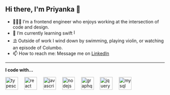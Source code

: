 ## Hi there, I'm Priyanka 👋


- 👩🏻‍🎨 I’m a frontend engineer who enjoys working at the intersection of code and design.
- 🌱 I’m currently learning swift <img width="16" height="16" alt="Image of Swift logo" src="https://github.com/user-attachments/assets/f9e1f0a8-053f-472f-95fe-fa49563c2e19" />
- ⛱️ Outside of work I wind down by swimming, playing violin, or watching an episode of Columbo.
- 📫 How to reach me: Message me on [LinkedIn](https://www.linkedin.com/in/priyankarki/)

---

**I code with...**

<div align="left">
  <img src="https://cdn.jsdelivr.net/gh/devicons/devicon/icons/typescript/typescript-original.svg" height="40" alt="typescript logo"  />
  <img width="12" />
  <img src="https://cdn.jsdelivr.net/gh/devicons/devicon/icons/react/react-original.svg" height="40" alt="react logo"  />
  <img width="12" />
  <img src="https://cdn.jsdelivr.net/gh/devicons/devicon/icons/javascript/javascript-original.svg" height="40" alt="javascript logo"  />
  <img width="12" />
  <img src="https://cdn.jsdelivr.net/gh/devicons/devicon/icons/nodejs/nodejs-original.svg" height="40" alt="nodejs logo"  />
  <img width="12" />
  <img src="https://cdn.jsdelivr.net/gh/devicons/devicon/icons/graphql/graphql-plain.svg" height="40" alt="graphql logo"  />
  <img width="12" />
  <img src="https://cdn.jsdelivr.net/gh/devicons/devicon/icons/jquery/jquery-original.svg" height="40" alt="jquery logo"  />
  <img width="12" />
  <img src="https://cdn.jsdelivr.net/gh/devicons/devicon/icons/mysql/mysql-original.svg" height="40" alt="mysql logo"  />
</div>

###

